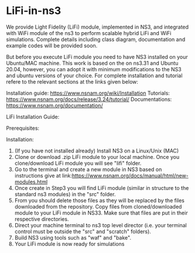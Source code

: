 # LiFi-in-ns3
We provide Light Fidelity (LiFi) module, implemented in NS3, and integrated with WiFi module of the ns3 to perform scalable hybrid LiFi and WiFi simulations. Complete details including class diagram, documentation and example codes will be provided soon.

But before you execute LiFi module you need to have NS3 installed on your Ubuntu/MAC machine. This work is based on the on ns3.31 and Ubuntu 20.04, however, you can adopt it with minimum modifications to the NS3 and ubuntu versions of your choice. For complete installation and tutorial refere to the relevant sections at the links given below:

Installation guide: https://www.nsnam.org/wiki/Installation 
Tutorials: https://www.nsnam.org/docs/release/3.24/tutorial/ 
Documentations: https://www.nsnam.org/documentation/

LiFi Installation Guide: 

Prerequisites:


Installation:
1.  (If you have not installed already) Install NS3 on a Linux/Unix (MAC)
2.  Clone or download .zip LiFi module to your local machine. Once you clone/download LiFi module you will see "lifi" folder.  
3.  Go to the terminal and create a new module in NS3 based on instructions give at link:https://www.nsnam.org/docs/manual/html/new-modules.html
4.  Once create in Step3 you will find LiFi module (similar in structure to the standard ns3 modules) in the "src" folder.
5.  From you should delete those files as they will be replaced by the files downloaded from the repository. Copy files from cloned/downloaded module to your LiFi module in NS33. Make sure that files are put in their respective directories. 
6. Direct your machine terminal to ns3 top level director (i.e. your terminal control must be outside the "src" and "scratch" folders).
7. Build NS3 using tools such as "waf" and "bake".
8. Your LiFi module is now ready for simulations
